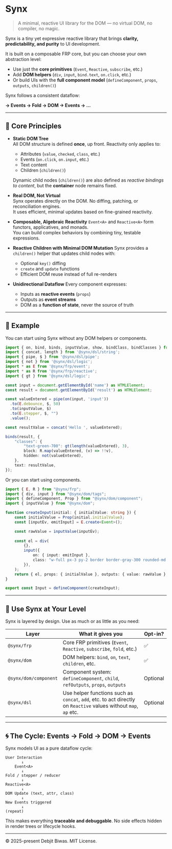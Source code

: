 # Synx

> A minimal, reactive UI library for the DOM — no virtual DOM, no compiler, no magic.

Synx is a tiny yet expressive reactive library that brings **clarity, predictability, and purity** to UI development.

It is built on a composable FRP core, but you can choose your own abstraction level:
- Use just the **core primitives** (`Event`, `Reactive`, `subscribe`, etc.)
- Add **DOM helpers** (`div`, `input`, `bind.text`, `on.click`, etc.)
- Or build UIs with the **full component model** (`defineComponent`, `props`, `outputs`, `children()`)

Synx follows a consistent dataflow:

**→ Events → Fold → DOM → Events → ...**

---

## 🧠 Core Principles

- **Static DOM Tree**  
  All DOM structure is defined **once**, up front. Reactivity only applies to:
  - Attributes (`value`, `checked`, `class`, etc.)
  - Events (`on.click`, `on.input`, etc.)
  - Text content
  - Children (`children()`)

  Dynamic child nodes (`children()`) are also defined as *reactive bindings to content*, but the **container** node remains fixed.

- **Real DOM, Not Virtual**  
  Synx operates directly on the DOM. No diffing, patching, or reconciliation engines.  
  It uses efficient, minimal updates based on fine-grained reactivity.

- **Composable, Algebraic Reactivity**
  `Event<A>` and `Reactive<A>` form functors, applicatives, and monads.  
  You can build complex behaviors by combining tiny, testable expressions.

- **Reactive Children with Minimal DOM Mutation**
  Synx provides a `children()` helper that updates child nodes with:
  - Optional `key()` diffing
  - `create` and `update` functions
  - Efficient DOM reuse instead of full re-renders

- **Unidirectional Dataflow**
  Every component expresses:
  - Inputs as **reactive events** (`props`)
  - Outputs as **event streams**
  - DOM as a **function of state**, never the source of truth

---

## 🚀 Example

You can start using Synx without any DOM helpers or components.

```ts
import { on, bind, binds, inputValue, show, bindClass, bindClasses } from '@synx/dom';
import { concat, length } from '@synx/dsl/string';
import { pipe, $ } from '@synx/dsl/pipe';
import { not } from '@synx/dsl/logic';
import * as E from '@synx/frp/event';
import * as R from '@synx/frp/reactive';
import { gt } from '@synx/dsl/logic';

const input = document.getElementById('name') as HTMLElement;
const result = document.getElementById('result') as HTMLElement;

const valueEntered = pipe(on(input, 'input'))
  .to(E.debounce, $, 50)
  .to(inputValue, $)
  .to(E.stepper, $, "")
  .value();

const resultValue = concat('Hello ', valueEntered);

binds(result, {
    "classes": {
        "text-green-700": gt(length(valueEntered), 3),
        block: R.map(valueEntered, (v) => !!v),
        hidden: not(valueEntered),
    },
    text: resultValue,
});
```
Or you can start using components.

```ts
import { E, R } from "@synx/frp";
import { div, input } from "@synx/dom/tags";
import { defineComponent, Prop } from "@synx/dom/component";
import { inputValue } from "@synx/dom";

function createInput(initial: { initialValue: string }) {
    const initialValue = Prop(initial.initialValue);
    const [inputEv, emitInput] = E.create<Event>();

    const rawValue = inputValue(inputEv);
    
    const el = div(
        {},
        input({
            on: { input: emitInput },
            class: "w-full px-3 py-2 border border-gray-300 rounded-md shadow-sm focus:outline-none focus:ring-2 focus:ring-blue-500 focus:border-blue-500 mb-4",
        }),
    );
    return { el, props: { initialValue }, outputs: { value: rawValue } };
}

export const Input = defineComponent(createInput);
```

---

## 🔧 Use Synx at Your Level

Synx is layered by design. Use as much or as little as you need:

| Layer | What it gives you | Opt-in? |
|-------|-------------------|---------|
| `@synx/frp` | Core FRP primitives (`Event`, `Reactive`, `subscribe`, `fold`, etc.) | ✅ |
| `@synx/dom` | DOM helpers: `bind`, `on`, `text`, `children`, etc. | ✅ |
| `@synx/dom/component` | Component system: `defineComponent`, `child`, `refOutputs`, `props`, `outputs` | Optional |
| `@synx/dsl` | Use helper functions such as `concat`, `add`, etc. to act directly on `Reactive` values without `map`, `ap` etc. | Optional |

---

## 🌀 The Cycle: Events → Fold → DOM → Events

Synx models UI as a pure dataflow cycle:

```
User Interaction
       ↓
    Event<A>
       ↓
Fold / stepper / reducer
       ↓
Reactive<A>
       ↓
DOM Update (text, attr, class)
       ↓
New Events triggered
       ↓
(repeat)
```

This makes everything **traceable and debuggable**. No side effects hidden in render trees or lifecycle hooks.

---

© 2025-present Debjit Biwas. MIT License.
